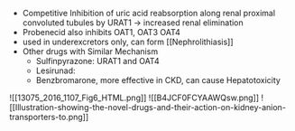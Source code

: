 - Competitive Inhibition of uric acid reabsorption along renal proximal convoluted tubules by URAT1 → increased renal elimination
- Probenecid also inhibits OAT1, OAT3 OAT4
- used in underexcretors only, can form [[Nephrolithiasis]]
- Other drugs with Similar Mechanism
	- Sulfinpyrazone: URAT1 and OAT4
	- Lesirunad: 
	- Benzbromarone, more effective in CKD, can cause Hepatotoxicity 

![[13075_2016_1107_Fig6_HTML.png]]
![[B4JCF0FCYAAWQsw.png]]
![[Illustration-showing-the-novel-drugs-and-their-action-on-kidney-anion-transporters-to.png]]
